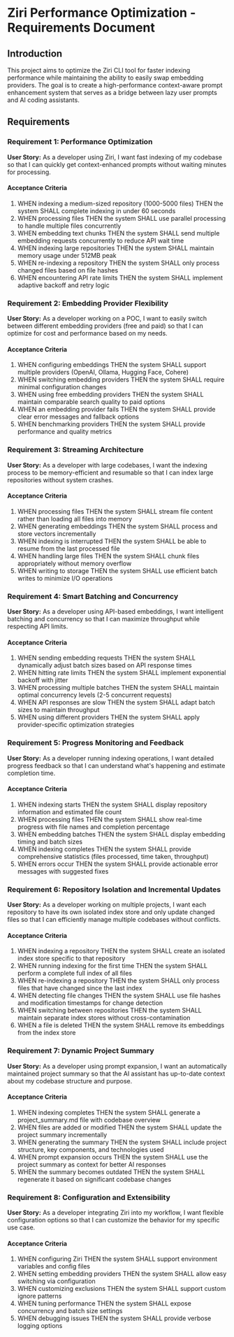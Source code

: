 # Ziri Performance Optimization - Requirements Document

## Introduction

This project aims to optimize the Ziri CLI tool for faster indexing performance while maintaining the ability to easily swap embedding providers. The goal is to create a high-performance context-aware prompt enhancement system that serves as a bridge between lazy user prompts and AI coding assistants.

## Requirements

### Requirement 1: Performance Optimization

**User Story:** As a developer using Ziri, I want fast indexing of my codebase so that I can quickly get context-enhanced prompts without waiting minutes for processing.

#### Acceptance Criteria

1. WHEN indexing a medium-sized repository (1000-5000 files) THEN the system SHALL complete indexing in under 60 seconds
2. WHEN processing files THEN the system SHALL use parallel processing to handle multiple files concurrently
3. WHEN embedding text chunks THEN the system SHALL send multiple embedding requests concurrently to reduce API wait time
4. WHEN indexing large repositories THEN the system SHALL maintain memory usage under 512MB peak
5. WHEN re-indexing a repository THEN the system SHALL only process changed files based on file hashes
6. WHEN encountering API rate limits THEN the system SHALL implement adaptive backoff and retry logic

### Requirement 2: Embedding Provider Flexibility

**User Story:** As a developer working on a POC, I want to easily switch between different embedding providers (free and paid) so that I can optimize for cost and performance based on my needs.

#### Acceptance Criteria

1. WHEN configuring embeddings THEN the system SHALL support multiple providers (OpenAI, Ollama, Hugging Face, Cohere)
2. WHEN switching embedding providers THEN the system SHALL require minimal configuration changes
3. WHEN using free embedding providers THEN the system SHALL maintain comparable search quality to paid options
4. WHEN an embedding provider fails THEN the system SHALL provide clear error messages and fallback options
5. WHEN benchmarking providers THEN the system SHALL provide performance and quality metrics

### Requirement 3: Streaming Architecture

**User Story:** As a developer with large codebases, I want the indexing process to be memory-efficient and resumable so that I can index large repositories without system crashes.

#### Acceptance Criteria

1. WHEN processing files THEN the system SHALL stream file content rather than loading all files into memory
2. WHEN generating embeddings THEN the system SHALL process and store vectors incrementally
3. WHEN indexing is interrupted THEN the system SHALL be able to resume from the last processed file
4. WHEN handling large files THEN the system SHALL chunk files appropriately without memory overflow
5. WHEN writing to storage THEN the system SHALL use efficient batch writes to minimize I/O operations

### Requirement 4: Smart Batching and Concurrency

**User Story:** As a developer using API-based embeddings, I want intelligent batching and concurrency so that I can maximize throughput while respecting API limits.

#### Acceptance Criteria

1. WHEN sending embedding requests THEN the system SHALL dynamically adjust batch sizes based on API response times
2. WHEN hitting rate limits THEN the system SHALL implement exponential backoff with jitter
3. WHEN processing multiple batches THEN the system SHALL maintain optimal concurrency levels (2-5 concurrent requests)
4. WHEN API responses are slow THEN the system SHALL adapt batch sizes to maintain throughput
5. WHEN using different providers THEN the system SHALL apply provider-specific optimization strategies

### Requirement 5: Progress Monitoring and Feedback

**User Story:** As a developer running indexing operations, I want detailed progress feedback so that I can understand what's happening and estimate completion time.

#### Acceptance Criteria

1. WHEN indexing starts THEN the system SHALL display repository information and estimated file count
2. WHEN processing files THEN the system SHALL show real-time progress with file names and completion percentage
3. WHEN embedding batches THEN the system SHALL display embedding timing and batch sizes
4. WHEN indexing completes THEN the system SHALL provide comprehensive statistics (files processed, time taken, throughput)
5. WHEN errors occur THEN the system SHALL provide actionable error messages with suggested fixes

### Requirement 6: Repository Isolation and Incremental Updates

**User Story:** As a developer working on multiple projects, I want each repository to have its own isolated index store and only update changed files so that I can efficiently manage multiple codebases without conflicts.

#### Acceptance Criteria

1. WHEN indexing a repository THEN the system SHALL create an isolated index store specific to that repository
2. WHEN running indexing for the first time THEN the system SHALL perform a complete full index of all files
3. WHEN re-indexing a repository THEN the system SHALL only process files that have changed since the last index
4. WHEN detecting file changes THEN the system SHALL use file hashes and modification timestamps for change detection
5. WHEN switching between repositories THEN the system SHALL maintain separate index stores without cross-contamination
6. WHEN a file is deleted THEN the system SHALL remove its embeddings from the index store

### Requirement 7: Dynamic Project Summary

**User Story:** As a developer using prompt expansion, I want an automatically maintained project summary so that the AI assistant has up-to-date context about my codebase structure and purpose.

#### Acceptance Criteria

1. WHEN indexing completes THEN the system SHALL generate a project_summary.md file with codebase overview
2. WHEN files are added or modified THEN the system SHALL update the project summary incrementally
3. WHEN generating the summary THEN the system SHALL include project structure, key components, and technologies used
4. WHEN prompt expansion occurs THEN the system SHALL use the project summary as context for better AI responses
5. WHEN the summary becomes outdated THEN the system SHALL regenerate it based on significant codebase changes

### Requirement 8: Configuration and Extensibility

**User Story:** As a developer integrating Ziri into my workflow, I want flexible configuration options so that I can customize the behavior for my specific use case.

#### Acceptance Criteria

1. WHEN configuring Ziri THEN the system SHALL support environment variables and config files
2. WHEN setting embedding providers THEN the system SHALL allow easy switching via configuration
3. WHEN customizing exclusions THEN the system SHALL support custom ignore patterns
4. WHEN tuning performance THEN the system SHALL expose concurrency and batch size settings
5. WHEN debugging issues THEN the system SHALL provide verbose logging options